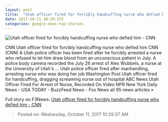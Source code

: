 ```yaml
---
layout: post
title:  "Utah officer fired for forcibly handcuffing nurse who defied him - CNN"
date: 2017-10-11 10:29:37Z
categories: google-news-top-stories
---
```


![Utah officer fired for forcibly handcuffing nurse who defied him - CNN](http://i2.cdn.cnn.com/cnnnext/dam/assets/170901152357-utah-nurse-arrest-3-super-tease.jpg)

CNN Utah officer fired for forcibly handcuffing nurse who defied him CNN (CNN) A Utah police officer has been fired after he forcibly arrested a nurse who refused to let him draw blood from an unconscious patient in July. A police body camera recorded the July 26 arrest of Alex Wubbels, a nurse at the University of Utah's ... Utah police officer fired after manhandling, arresting nurse who was doing her job Washington Post Utah officer fired for handcuffing, dragging screaming nurse out of hospital ABC News Utah Officer Fired For Arrest of Nurse, Recorded On Video NPR New York Daily News - USA TODAY - BuzzFeed News - Fox News all 95 news articles »


Full story on F3News: [Utah officer fired for forcibly handcuffing nurse who defied him - CNN](http://www.f3nws.com/n/XumrgF)

> Posted on: Wednesday, October 11, 2017 10:29:37 AM
